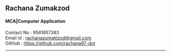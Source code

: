 ## Rachana Zumakzod
#### MCA|Computer Application
Contact No : 9561657383<br>
Email id   : rachanazumaklzod@gmail.com<br>
GitHub     : https://github.com/rachana97-dot

-------------------------------------------------
